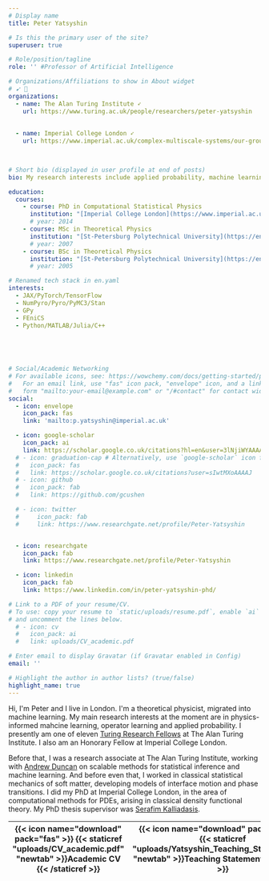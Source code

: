 ```yaml
---
# Display name
title: Peter Yatsyshin

# Is this the primary user of the site?
superuser: true

# Role/position/tagline
role: '' #Professor of Artificial Intelligence

# Organizations/Affiliations to show in About widget
# ➹ 🔗
organizations:
  - name: The Alan Turing Institute ➶
    url: https://www.turing.ac.uk/people/researchers/peter-yatsyshin 
    
  
  - name: Imperial College London ➶
    url: https://www.imperial.ac.uk/complex-multiscale-systems/our-group/dr-peter-yatsyshin/
  


# Short bio (displayed in user profile at end of posts)
bio: My research interests include applied probability, machine learning and statistical

education:
  courses:
    - course: PhD in Computational Statistical Physics
      institution: "[Imperial College London](https://www.imperial.ac.uk/)"
      # year: 2014
    - course: MSc in Theoretical Physics
      institution: "[St-Petersburg Polytechnical University](https://english.spbstu.ru/)"
      # year: 2007
    - course: BSc in Theoretical Physics
      institution: "[St-Petersburg Polytechnical University](https://english.spbstu.ru/)"
      # year: 2005

# Renamed tech stack in en.yaml
interests:
  - JAX/PyTorch/TensorFlow
  - NumPyro/Pyro/PyMC3/Stan
  - GPy
  - FEniCS 
  - Python/MATLAB/Julia/C++
  
 



# Social/Academic Networking
# For available icons, see: https://wowchemy.com/docs/getting-started/page-builder/#icons
#   For an email link, use "fas" icon pack, "envelope" icon, and a link in the
#   form "mailto:your-email@example.com" or "/#contact" for contact widget.
social:
  - icon: envelope
    icon_pack: fas
    link: 'mailto:p.yatsyshin@imperial.ac.uk'

  - icon: google-scholar
    icon_pack: ai
    link: https://scholar.google.co.uk/citations?hl=en&user=3lNjiWYAAAAJ
  # - icon: graduation-cap # Alternatively, use `google-scholar` icon from `ai` icon pack
  #   icon_pack: fas
  #   link: https://scholar.google.co.uk/citations?user=sIwtMXoAAAAJ
  # - icon: github
  #   icon_pack: fab
  #   link: https://github.com/gcushen

  # - icon: twitter
  #     icon_pack: fab
  #     link: https://www.researchgate.net/profile/Peter-Yatsyshin


  - icon: researchgate
    icon_pack: fab
    link: https://www.researchgate.net/profile/Peter-Yatsyshin

  - icon: linkedin
    icon_pack: fab
    link: https://www.linkedin.com/in/peter-yatsyshin-phd/

# Link to a PDF of your resume/CV.
# To use: copy your resume to `static/uploads/resume.pdf`, enable `ai` icons in `params.toml`,
# and uncomment the lines below.
  # - icon: cv
  #   icon_pack: ai
  #   link: uploads/CV_academic.pdf

# Enter email to display Gravatar (if Gravatar enabled in Config)
email: ''

# Highlight the author in author lists? (true/false)
highlight_name: true
---
```

Hi, I'm Peter and I live in London. I'm a theoretical physicist, migrated into machine learning. My main research interests at the moment are in physics-informed mahcine learning, operator learning and applied probability. I presently am one of eleven [Turing Research Fellows](https://www.turing.ac.uk/people/researchers#:~:text=Turing-,Research,-Fellows) at The Alan Turing Institute. I also am an Honorary Fellow at Imperial College London. 

Before that, I was a research associate at The Alan Turing Institute, working with [Andrew Duncan](https://www.turing.ac.uk/people/researchers/andrew-duncan) on scalable methods for statistical inference and machine learning. And before even that, I worked in classical statistical mechanics of soft matter, developing models of interface motion and phase transitions. I did my PhD at Imperial College London, in the area of computational methods for PDEs, arising in classical density functional theory. My PhD thesis supervisor was [Serafim Kalliadasis](https://www.imperial.ac.uk/people/s.kalliadasis).

<!-- Even before that, I was doing my B.Sc. and M.Sc. in theoretical physics. I moved to UK in 2009. I am Ukrainian and did my first degrees in Russia. -->


<table class="table table-borderless">
  <thead>
    <tr>
      <!-- <th scope="col">{{< icon name="download" pack="fas" >}} {{< staticref "uploads/CV_business.pdf" "newtab" >}}Business CV   {{< /staticref >}}</th> -->
      <th scope="col">{{< icon name="download" pack="fas" >}} {{< staticref "uploads/CV_academic.pdf" "newtab" >}}Academic CV   {{< /staticref >}}</th>
      <th scope="col">{{< icon name="download" pack="fas" >}} {{< staticref "uploads/Yatsyshin_Teaching_Statement.pdf" "newtab" >}}Teaching Statement{{< /staticref >}}</th>
    </tr>
  </thead>
</table>

<!-- <table class="table table-borderless">
  <thead>
    <tr>
      <th scope="col">{{< icon name="download" pack="fas" style="color:red;" >}} Download:</th>
      <th scope="col">{{< staticref "uploads/CV_business.pdf" "newtab" >}}Business CV   {{< /staticref >}}</th>
      <th scope="col">{{< staticref "uploads/CV_academic.pdf" "newtab" >}}Academic CV   {{< /staticref >}}</th>
      <th scope="col">{{< staticref "uploads/CV_teaching.pdf" "newtab" >}}Teaching Statement{{< /staticref >}}</th>
    </tr>
  </thead>
</table> -->

